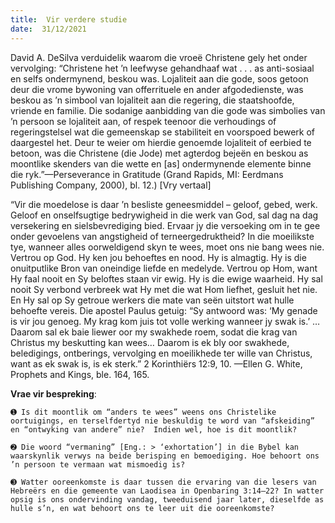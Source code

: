 ```yaml
---
title:  Vir verdere studie
date:  31/12/2021
---
```


David A. DeSilva verduidelik waarom die vroeë Christene gely het onder vervolging:  “Christene het ’n leefwyse gehandhaaf wat . . . as anti-sosiaal en selfs ondermynend, beskou was.  Lojaliteit aan die gode, soos getoon deur die vrome bywoning van offerrituele en ander afgodedienste, was beskou as ’n simbool van lojaliteit aan die regering, die staatshoofde, vriende en familie.  Die sodanige aanbidding van die gode was simbolies van ’n persoon se lojaliteit aan, of respek teenoor die verhoudings of regeringstelsel wat die gemeenskap se stabiliteit en voorspoed bewerk of daargestel het. Deur te weier om hierdie genoemde lojaliteit of eerbied te betoon, was die Christene (die Jode) met agterdog bejeën en beskou as moontlike skenders van die wette en [as] ondermynende elemente binne die ryk.”—Perseverance in Gratitude (Grand Rapids, MI: Eerdmans Publishing Company, 2000), bl. 12.) [Vry vertaal]

“Vir die moedelose is daar ’n besliste geneesmiddel – geloof, gebed, werk.  Geloof en onselfsugtige bedrywigheid in die werk van God, sal dag na dag versekering en sielsbevrediging bied. Ervaar jy die versoeking om in te gee onder gevoelens van angstigheid of terneergedruktheid? In die moeilikste tye, wanneer alles oorweldigend skyn te wees, moet ons nie bang wees nie.  Vertrou op God.  Hy ken jou behoeftes en nood. Hy is almagtig. Hy is die onuitputlike Bron van oneindige liefde en medelyde. Vertrou op Hom, want Hy faal nooit en Sy beloftes staan vir ewig. Hy is die ewige waarheid. Hy sal nooit Sy verbond verbreek wat Hy met die wat Hom liefhet, gesluit het nie. En Hy sal op Sy getroue werkers die mate van seën uitstort wat hulle behoefte vereis. Die apostel Paulus getuig: “Sy antwoord was: ‘My genade is vir jou genoeg.  My krag kom juis tot volle werking wanneer jy swak is.’ …  Daarom sal ek baie liewer oor my swakhede roem, sodat die krag van Christus my beskutting kan wees…  Daarom is ek bly oor swakhede, beledigings, ontberings, vervolging en moeilikhede ter wille van Christus, want as ek swak is, is ek sterk.” 2 Korinthiërs 12:9, 10. —Ellen G. White, Prophets and Kings, ble. 164, 165.

**Vrae vir bespreking**:

`➊ Is dit moontlik om “anders te wees” weens ons Christelike oortuigings, en terselfdertyd nie beskuldig te word van “afskeiding” en “ontwyking van andere” nie?  Indien wel, hoe is dit moontlik? `

`➋ Die woord “vermaning” [Eng.: > ‘exhortation’] in die Bybel kan waarskynlik verwys na beide berisping en bemoediging. Hoe behoort ons ’n persoon te vermaan wat mismoedig is?`

`➌ Watter ooreenkomste is daar tussen die ervaring van die lesers van Hebreërs en die gemeente van Laodisea in Openbaring 3:14–22? In watter opsig is ons ondervinding vandag, tweeduisend jaar later, dieselfde as hulle s’n, en wat behoort ons te leer uit die ooreenkomste? `